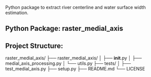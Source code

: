 Python package to extract river centerline and water surface width estimation.

## Python Package: raster_medial_axis

## Project Structure:

raster_medial_axis/
├── raster_medial_axis/
│   ├── __init__.py
│   ├── medial_axis_processing.py
│   └── utils.py
├── tests/
│   ├── test_medial_axis.py
├── setup.py
├── README.md
└── LICENSE
